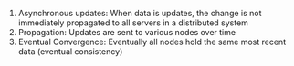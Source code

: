 1. Asynchronous updates: When data is updates, the change is not immediately propagated to all servers in a distributed system
2. Propagation: Updates are sent to various nodes over time
3. Eventual Convergence: Eventually all nodes hold the same most recent data (eventual consistency)